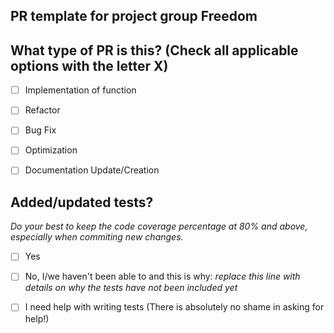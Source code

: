 <!--
     Before submitting a Pull Request for the project, check to ensure you've done the following:
     - Create small PRs. In most cases this will be possible.
     - Create or update tests for your changes (if possible).
     - Create or update documentation for your changes (if possible).
     - Use descriptive commit messages for the changes.
     - Use comments for code that is particualrly hard to figure out

     NOTE: Pull Requests will also need to be reviewed by minimum two members from the project.
     Where the second members accepts the Pull Request on GitHub 
-->


## PR template for project group Freedom

## What type of PR is this? (Check all applicable options with the letter X)

- [ ] Implementation of function
- [ ] Refactor
- [ ] Bug Fix
- [ ] Optimization
- [ ] Documentation Update/Creation



## Added/updated tests?
_Do your best to keep the code coverage percentage at 80% and above, especially when commiting new changes._

- [ ] Yes
- [ ] No, I/we haven't been able to and this is why: _replace this line with details on   why the tests have not been included yet_
- [ ] I need help with writing tests (There is absolutely no shame in asking for help!)


<!--
    This template created for this specific project Freeeedom and was based these two templates: https://github.com/forem/forem/blob/main/.github/PULL_REQUEST_TEMPLATE.md and https://dev.to/opensauced/how-to-create-a-good-pull-request-template-and-why-you-should-add-gifs-4i0l 